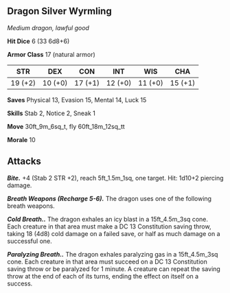 ## Dragon Silver Wyrmling

*Medium dragon, lawful good*

**Hit Dice** 6 (33 6d8+6)

**Armor Class** 17 (natural armor)

| STR     | DEX     | CON     | INT     | WIS     | CHA     |
|---------|---------|---------|---------|---------|---------|
| 19 (+2) | 10 (+0) | 17 (+1) | 12 (+0) | 11 (+0) | 15 (+1) |

**Saves** Physical 13, Evasion 15, Mental 14, Luck 15

**Skills** Stab 2, Notice 2, Sneak 1

**Move** 30ft\_9m\_6sq\_t, fly 60ft\_18m\_12sq\_tt

**Morale** 10

## Attacks

***Bite.*** +4 (Stab 2 STR +2), reach 5ft\_1.5m\_1sq, one target. Hit: 1d10+2 piercing damage.

***Breath Weapons (Recharge 5-6).*** The dragon uses one of the following breath weapons.

***Cold Breath..*** The dragon exhales an icy blast in a 15ft\_4.5m\_3sq cone. Each creature in that area must make a DC 13 Constitution saving throw, taking 18 (4d8) cold damage on a failed save, or half as much damage on a successful one.

***Paralyzing Breath..*** The dragon exhales paralyzing gas in a 15ft\_4.5m\_3sq cone. Each creature in that area must succeed on a DC 13 Constitution saving throw or be paralyzed for 1 minute. A creature can repeat the saving throw at the end of each of its turns, ending the effect on itself on a success.

